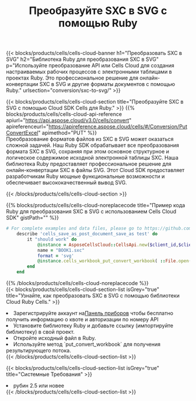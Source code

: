 ﻿---
title:  Преобразуйте SXC в SVG с помощью Ruby
description: Использование Cloud SDK Aspose.Cells для Ruby для преобразования файла формата SXC в файл формата SVG.
kwords: Excel, Convert SXC to SVG, REST, Ruby
howto: How to convert SXC to SVG using Aspose.Cells Cloud Ruby library.
---
{{< blocks/products/cells/cells-cloud-banner h1="Преобразовать SXC в SVG" h2="Библиотека Ruby для преобразования SXC в SVG" p="Используйте преобразование API или Cells Cloud для создания настраиваемых рабочих процессов с электронными таблицами в проектах Ruby. Это профессиональное решение для онлайн-конвертации SXC в SVG и другие форматы документов с помощью Ruby." urlsection="conversion/sxc-to-svg/" >}}

{{< blocks/products/cells/cells-cloud-section title="Преобразуйте SXC в SVG с помощью Cloud SDK Cells для Ruby." >}}
{{% blocks/products/cells/cells-cloud-api-reference apiurl="https://api.aspose.cloud/v3.0/cells/convert" apireferenceurl="https://apireference.aspose.cloud/cells/#/Conversion/PutConvertExcel" apimethod="PUT" %}}
<br/>
Преобразование форматов файлов из SXC в SVG может оказаться сложной задачей. Наш Ruby SDK обрабатывает все преобразования формата SXC в SVG, сохраняя при этом основное структурное и логическое содержимое исходной электронной таблицы SXC. Наша библиотека Ruby предоставляет профессиональное решение для онлайн-конвертации SXC в файлы SVG. Этот Cloud SDK предоставляет разработчикам Ruby мощные функциональные возможности и обеспечивает высококачественный вывод SVG.

{{< /blocks/products/cells/cells-cloud-section >}}

{{% blocks/products/cells/cells-cloud-noreplacecode title="Пример кода Ruby для преобразования SXC в SVG с использованием Cells Cloud SDK" gistPath="" %}}
 
```ruby
# For complete examples and data files, please go to https://github.com/aspose-cells-cloud/aspose-cells-cloud-ruby/
    describe 'cells_save_as_post_document_save_as test' do
        it "should work" do
            @instance = AsposeCellsCloud::CellsApi.new($client_id,$client_secret,"v3.0","https://api.aspose.cloud/")
            name = "BOOK1.sxc"
            format = 'svg'
            @instance.cells_workbook_put_convert_workbook( ::File.open(File.expand_path("data/"+name),"r")  {|io| io.read(io.size) },{:format=>format})     
        end
    end
```
 
{{% /blocks/products/cells/cells-cloud-noreplacecode %}}
<br/>
{{< blocks/products/cells/cells-cloud-section-list isGrey="true" title="Узнайте, как преобразовать SXC в SVG с помощью библиотеки Cloud Ruby Cells." >}}
<li> Зарегистрируйте аккаунт на<a href="https://dashboard.aspose.cloud/">Панель приборов</a> чтобы бесплатно получить информацию о квоте и авторизации по номеру API</li>
<li>Установите библиотеку Ruby и добавьте ссылку (импортируйте библиотеку) в свой проект.</li>
<li>Откройте исходный файл в Ruby.</li>
<li>Используйте метод `put_convert_workbook` для получения результирующего потока.</li>
{{< /blocks/products/cells/cells-cloud-section-list >}}

{{< blocks/products/cells/cells-cloud-section-list isGrey="true" title="Системные Требования" >}}
<li>рубин 2.5 или новее</li>
{{< /blocks/products/cells/cells-cloud-section-list >}}
